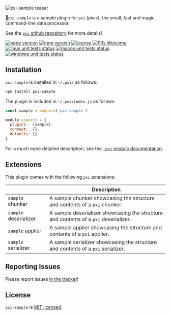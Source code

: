 ![pxi-sample teaser][teaser]

🧚`pxi-sample` is a sample plugin for `pxi` (pixie), the small, fast and magic command-line data processor.

See the [`pxi` github repository][pxi] for more details!

[![node version][shield-node]][node]
[![npm version][shield-npm]][npm-package]
[![license][shield-license]][license]
[![PRs Welcome][shield-prs]][contribute]
[![linux unit tests status][shield-unit-tests-linux]][actions]
[![macos unit tests status][shield-unit-tests-macos]][actions]
[![windows unit tests status][shield-unit-tests-windows]][actions]

## Installation

`pxi-sample` is installed in `~/.pxi/` as follows:

```bash
npm install pxi-sample
```

The plugin is included in `~/.pxi/index.js` as follows:

```js
const sample = require('pxi-sample')

module.exports = {
  plugins:  [sample],
  context:  {},
  defaults: {}
}
```

For a much more detailed description, see the [`.pxi` module documentation][pxi-module].

## Extensions

This plugin comes with the following `pxi` extensions:

|                       | Description                                                                          |
|-----------------------|--------------------------------------------------------------------------------------|
| `sample` chunker      | A sample chunker showcasing the structure and contents of a `pxi` chunker.           |
| `sample` deserializer | A sample deserializer showcasing the structure and contents of a `pxi` deserializer. |
| `sample` applier      | A sample applier showcasing the structure and contents of a `pxi` applier.           |
| `sample` serializer   | A sample serializer showcasing the structure and contents of a `pxi` serializer.     |

## Reporting Issues

Please report issues [in the tracker][issues]!

## License

`pxi-sample` is [MIT licensed][license].

[actions]: https://github.com/Yord/pxi-sample/actions
[contribute]: https://github.com/Yord/pxi
[issues]: https://github.com/Yord/pxi/issues
[license]: https://github.com/Yord/pxi-core/blob/master/LICENSE
[node]: https://nodejs.org/
[npm-package]: https://www.npmjs.com/package/pxi-sample
[pxi]: https://github.com/Yord/pxi
[pxi-module]: https://github.com/Yord/pxi#pxi-module
[shield-license]: https://img.shields.io/badge/license-MIT-blue.svg?color=yellow&labelColor=313A42
[shield-node]: https://img.shields.io/node/v/pxi-sample?color=red&labelColor=313A42
[shield-npm]: https://img.shields.io/npm/v/pxi-sample.svg?color=orange&labelColor=313A42
[shield-prs]: https://img.shields.io/badge/PRs-welcome-green.svg?labelColor=313A42
[shield-unit-tests-linux]: https://github.com/Yord/pxi-sample/workflows/linux/badge.svg?branch=master
[shield-unit-tests-macos]: https://github.com/Yord/pxi-sample/workflows/macos/badge.svg?branch=master
[shield-unit-tests-windows]: https://github.com/Yord/pxi-sample/workflows/windows/badge.svg?branch=master
[teaser]: https://github.com/Yord/pxi-sample/blob/master/teaser.gif